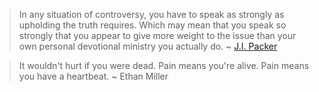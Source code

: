 > In any situation of controversy, you have to speak as strongly as upholding the truth requires. Which may mean that you speak so strongly that you appear to give more weight to the issue than your own personal devotional ministry you actually do. ~ [J.I. Packer](<https://podcasts.google.com/?feed=aHR0cDovL2ZlZWQuZGVzaXJpbmdnb2Qub3JnL2Fzay1wYXN0b3Itam9obi5yc3M&ep=14&episode=ZGVzaXJpbmdnb2Qub3JnLXJlc291cmNlLTE1MjI2&pe=1&pep=3547615)>)

> It wouldn't hurt if you were dead. Pain means you're alive. Pain means you have a heartbeat. ~ Ethan Miller
